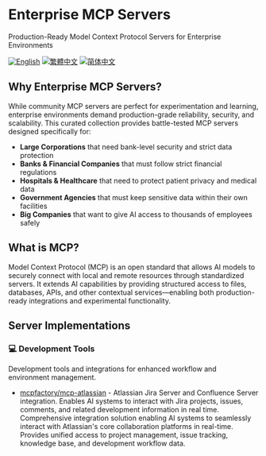 # Enterprise MCP Servers

Production-Ready Model Context Protocol Servers for Enterprise Environments

[![English](https://img.shields.io/badge/English-Click-blue)](README.md)
[![繁體中文](https://img.shields.io/badge/繁體中文-點擊查看-darkred)](README-zh_TW.md)
[![简体中文](https://img.shields.io/badge/简体中文-点击查看-red)](README-zh.md)

## Why Enterprise MCP Servers?

While community MCP servers are perfect for experimentation and learning, enterprise environments demand production-grade reliability, security, and scalability. This curated collection provides battle-tested MCP servers designed specifically for:

- **Large Corporations** that need bank-level security and strict data protection
- **Banks & Financial Companies** that must follow strict financial regulations
- **Hospitals & Healthcare** that need to protect patient privacy and medical data
- **Government Agencies** that must keep sensitive data within their own facilities
- **Big Companies** that want to give AI access to thousands of employees safely

## What is MCP?

Model Context Protocol (MCP) is an open standard that allows AI models to securely connect with local and remote resources through standardized servers. It extends AI capabilities by providing structured access to files, databases, APIs, and other contextual services—enabling both production-ready integrations and experimental functionality.

## Server Implementations

### 💻 <a name="development-tools"></a>Development Tools

Development tools and integrations for enhanced workflow and environment management.

- [mcpfactory/mcp-atlassian](https://github.com/mcpfactory/mcp-atlassian)  - Atlassian Jira Server and Confluence Server integration. Enables AI systems to interact with Jira projects, issues, comments, and related development information in real time. Comprehensive integration solution enabling AI systems to seamlessly interact with Atlassian's core collaboration platforms in real-time. Provides unified access to project management, issue tracking, knowledge base, and development workflow data.